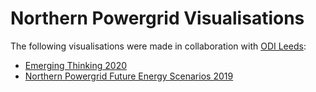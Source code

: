 # Northern Powergrid Visualisations

The following visualisations were made in collaboration with [ODI Leeds](https://odileeds.org/):

* [Emerging Thinking 2020](https://odileeds.github.io/northern-powergrid/2020-emerging-thinking/)
* [Northern Powergrid Future Energy Scenarios 2019](https://odileeds.github.io/northern-powergrid/2019-DFES/)
